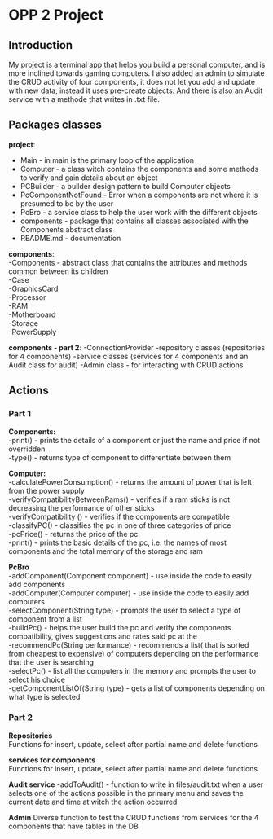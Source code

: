 # OPP 2 Project

## Introduction   
My project is a terminal app that helps you build a personal computer, and is more inclined towards gaming computers. 
I also added an admin to simulate the CRUD activity of four components, it does not let you add and update with new data, instead it uses pre-create objects. And there is also an Audit service with a methode that writes in .txt file.

## Packages classes  
**project**:  
- Main - in main is the primary loop of the application  
- Computer -  a class witch contains the components and some methods to verify and gain details about an object  
- PCBuilder - a builder design pattern to build Computer objects  
- PcComponentNotFound - Error when a components are not where it is presumed to be by the user  
- PcBro - a service class to help the user work with the different objects  
- components - package that contains all classes associated with the Components abstract class  
- README.md - documentation  

**components**:  
-Components - abstract class that contains the attributes and methods common between its children  
-Case    
-GraphicsCard   
-Processor  
-RAM   
-Motherboard    
-Storage   
-PowerSupply   

**components - part 2**:
-ConnectionProvider
-repository classes (repositories for 4 components)
-service classes (services for 4 components and an Audit class for audit)
-Admin class - for interacting with CRUD actions

## Actions   
### Part 1
**Components:**  
-print() - prints the details of a component or just the name and price if not overridden  
-type() - returns type of component to differentiate between them  

**Computer:**  
-calculatePowerConsumption() - returns the amount of power that is left from the power supply  
-verifyCompatibilityBetweenRams() - verifies if a ram sticks is not decreasing the performance of other sticks  
-verifyCompatibility () - verifies if the components are compatible  
-classifyPC() -  classifies the pc in one of three categories of price  
-pcPrice() - returns the price of the pc  
-print() - prints the basic details of the pc, i.e. the names of most components and the total memory of the storage and ram  

**PcBro**  
-addComponent(Component component) - use inside the code to easily add components  
-addComputer(Computer computer)  - use inside the code to easily add computers  
-selectComponent(String type) - prompts the user to select a type of component from a list  
-buildPc() - helps the user build the pc and verify the components compatibility, gives suggestions and rates said pc at the  
-recommendPc(String performance) - recommends a list( that is sorted from cheapest to expensive) of computers depending on the performance that the user is searching  
-selectPc() -  list all the computers in the memory and prompts the user to select his choice  
-getComponentListOf(String type) -  gets a list of components depending on what type is selected  

### Part 2
**Repositories**  
Functions for insert, update, select after partial name and delete functions

**services for components**  
Functions for insert, update, select after partial name and delete functions

**Audit service**
-addToAudit() - function to write in files/audit.txt when a user selects one of the actions possible in the primary menu and saves the current date and time at witch the action occurred

**Admin**
Diverse function to test the CRUD functions from services for the 4 components that have tables in the DB
